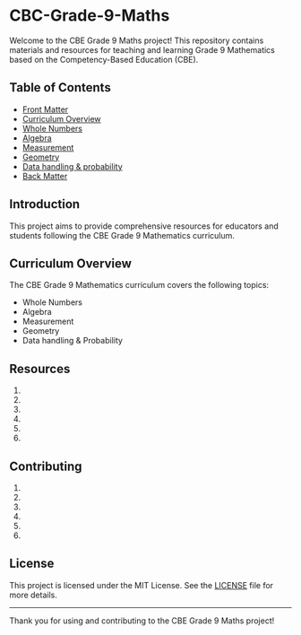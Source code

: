 # CBC-Grade-9-Maths

Welcome to the CBE Grade 9 Maths project! This repository contains materials and resources for teaching and learning Grade 9 Mathematics based on the Competency-Based Education (CBE).

## Table of Contents

- [Front Matter](frontmatter.ptx)
- [Curriculum Overview](#curriculum-overview)
- [Whole Numbers](source/whole-numbers/ch-whole-numbers.ptx)
- [Algebra](source/algebra/ch-algebra.ptx)
- [Measurement](source/measurements/ch-measurements.ptx)
- [Geometry](source/geometry/ch-geometry.ptx)
- [Data handling & probability](source/data-handling-and-probability/ch-data-handling-and-probability.ptx)
- [Back Matter](backmatter.ptx)

## Introduction

This project aims to provide comprehensive resources for educators and students following the CBE Grade 9 Mathematics curriculum. 

## Curriculum Overview

The CBE Grade 9 Mathematics curriculum covers the following topics:
- Whole Numbers
- Algebra
- Measurement
- Geometry
- Data handling & Probability

## Resources

1. 
2. 
3. 
4. 
5. 
6. 


## Contributing

1. 
2. 
3. 
4. 
5. 
6. 

## License

This project is licensed under the MIT License. See the [LICENSE](LICENSE) file for more details.

---

Thank you for using and contributing to the CBE Grade 9 Maths project!
